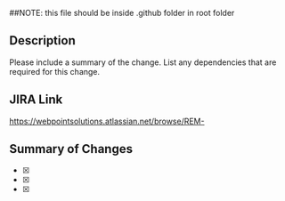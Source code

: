 ##NOTE: this file should be inside .github folder in root folder

## Description

Please include a summary of the change. List any dependencies that are required for this change.

## JIRA Link

https://webpointsolutions.atlassian.net/browse/REM-

## Summary of Changes

- [x]
- [x]
- [x]
